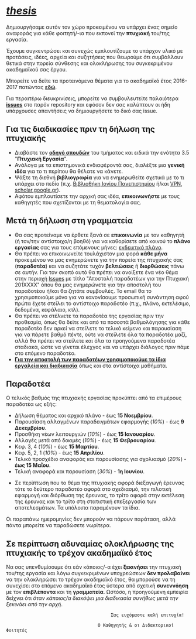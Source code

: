 # *[thesis](https://github.com/courses-ionio/thesis)*


Δημιουργήσαμε αυτόν τον χώρο προκειμένου να υπάρχει ένας σημείο αναφοράς για κάθε φοιτητή/-ια που εκπονεί την **πτυχιακή** του/της εργασία.

Έχουμε συγκεντρώσει και συνεχώς εμπλουτίζουμε το υπάρχον υλικό με προτάσεις, ιδέες, αρχεία και συζητήσεις που θεωρούμε ότι συμβάλλουν θετικά στην πορεία σύνθεσης και ολοκλήρωσης του συγκεκριμένου ακαδημαϊκού σας έργου.

Μπορείτε να δείτε τα προτεινόμενα θέματα για το ακαδημαϊκό έτος 2016-2017 πατώντας [**εδώ**](https://docs.google.com/spreadsheets/d/1ONzUNgHrYxZ23YdtDsfxNh8o4w0_Cg7BC9qc9ScX244/edit#gid=0).

Για περαιτέρω διευκρινίσεις, μπορείτε να συμβουλευτείτε παλαιότερα **[issues](https://github.com/courses-ionio/thesis/issues)** στο παρόν repository και εφόσον δεν σας καλύπτουν οι ήδη υπάρχουσες απαντήσεις να δημιουργήσετε το δικό σας issue.


## Για τις διαδικασίες πριν τη δήλωση της πτυχιακής

* Διαβάστε τον [**οδηγό σπουδών**](http://di.ionio.gr/wp-content/uploads/2016/09/OS_2016-2017-final.pdf) του τμήματος και ειδικά την ενότητα 3.5 "**Πτυχιακή Εργασία**".
* Ανάλογα με τα επιστημονικά ενδιαφέροντά σας, διαλέξτε μια **γενική ιδέα** για το τι περίπου θα θέλατε να κάνετε.
* Ψάξτε τη διεθνή **βιβλιογραφία** για να ενημερωθείτε σχετικά με το τι υπάρχει στο πεδίο (π.χ. [Βιβλιοθήκη Ιονίου Πανεπιστημίου](http://www.ionio.gr/central/gr/library/) ή/και [VPN](http://noc.ionio.gr/vpn.htm), [scholar.google.gr](https://scholar.google.gr/)).
* Αφότου εμπλουτίσετε την αρχική σας ιδέα, **επικοινωνήστε** με τους καθηγητές που σχετίζονται με τη θεματολογία σας.


## Μετά τη δήλωση στη γραμματεία

* Θα σας προτείναμε να έρθετε ξανά σε **επικοινωνία** με τον καθηγητή (ή τον/την αντίστοιχο/η βοηθό) για να καθορίσετε από κοινού το **πλάνο εργασίας** σας για τους επόμενους μήνες: [ενδεικτικό πλάνο](https://docs.google.com/spreadsheets/d/14rwQPsfiz-VqQSt3T9S1BvyX6xghom5ZMweiSQlvLyI/edit#gid=0).
* Θα πρέπει να επικοινωνείτε τουλάχιστον μια φορά **κάθε μήνα** προκειμένου να μας ενημερώνετε για την πορεία της πτυχιακής σας (**παραδοτέα**) και να συζητάτε τυχόν **βελτιώσεις** ή **διορθώσεις** πάνω σε αυτήν. Για τον σκοπό αυτό θα πρέπει να ανοίξετε ένα νέο θέμα στην περιοχή [Issues](https://github.com/courses-ionio/thesis/issues) με τίτλο "Αποστολή παραδοτέων για την Πτυχιακή 201ΧΧΧΧ" όπου θα μας ενημερώνετε για την αποστολή του παραδοτέου ή/και θα ζητάτε συμβουλές. Το email θα το χρησιμοποιούμε μόνο για να κανονίσουμε προσωπική συνάντηση αφού πρώτα έχετε στείλει το αντίστοιχο παραδοτέο (π.χ., πλάνο, εκτελέσιμο, δεδομένα, κεφάλαιο, κτλ).
* Θα πρέπει να στέλνετε τα παραδοτέα της εργασίας πριν την προθεσμία, όπως θα δείτε και από τα ποσοστά βαθμολόγησης για κάθε παραδοτέο δεν αρκεί να στείλετε το τελικό κείμενο και παρουσίαση για να πάρετε βαθμό πέντε, ούτε να στείλετε όλα τα παραδοτέα μαζί, αλλά θα πρέπει να στείλετε και όλα τα προηγούμενα παραδοτέα σταδιακά, ώστε να γίνεται έλεχγος και να υπάρχει διάλογος πριν πάμε στο επόμενο παραδοτέο.
* **[Για την αποστολή των παραδοτέων χρησιμοποιούμε τα ίδια εργαλεία και διαδικασία](https://courses-ionio.github.io/help/)** όπως και στα αντίστοιχα μαθήματα.

## Παραδοτέα
Ο τελικός βαθμός της πτυχιακής εργασίας προκύπτει από τα επιμέρους παραδοτέα ως εξής:
* Δήλωση θέματος και αρχικό πλάνο - έως **15 Νοεμβρίου**.
* Παρουσίαση αλλαγμένων παραδειγμάτων εφαρμογής (*10%*) - έως **9 Δεκεμβρίου**.
* Προσθήκη νέων λειτουργιών (*10%*) - έως **15 Ιανουαρίου**.
* Αλλαγές μετά από δοκιμές (*10%*) - έως **15 Φεβρουαρίου**.
* Κεφ. 3, 4 (*10%*) - έως **15 Μαρτίου**.
* Κεφ. 5, 2, 1 (*10%*) - έως **15 Απριλίου**. 
* Τελικό προσχέδιο αναφοράς και παρουσίασης για σχολιασμό (*20%*) - **έως 15 Μαΐου**.
* Τελική αναφορά και παρουσίαση (*30%*) - **1η Ιουνίου**.

- Σε περίπτωση που το θέμα της πτυχιακής αφορά διεξαγωγή έρευνας τότε το δεύτερο παραδοτέο αφορά στο σχεδιασμό, την πιλοτική εφαρμογή και διόρθωση της έρευνας, το τρίτο αφορά στην εκτέλεση της έρευνας και το τρίτο στη στατιστική επεξεργασία των αποτελεσμάτων. Τα υπόλοιπα παραμένουν τα ίδια. 

Οι παραπάνω ημερομηνίες δεν μπορούν να πάρουν παράταση, αλλά πάντα μπορείτε να παραδώσετε νωρίτερα.

## Σε περίπτωση αδυναμίας ολοκλήρωσης της πτυχιακής το τρέχον ακαδημαϊκό έτος

Να σας υπενθυμίσουμε ότι εάν κάποιος/-α έχει **ξεκινήσει** την πτυχιακή του/της εργασία και λόγω συγκεκριμένων υποχρεώσεων **δεν προλαβαίνει** να την ολοκληρώσει το τρέχον ακαδημαϊκό έτος, θα μπορούσε να τη συνεχίσει στο επόμενο ακαδημαϊκό έτος ύστερα από σχετική **συνεννόηση** με τον **επιβλέποντα** και τη **γραμματεία**.
Ωστόσο, η προηγούμενη εμπειρία δείχνει ότι *όταν κάποιος/α διακόψει μια διαδικασία συνήθως μετά την ξεκινάει από την αρχή*.

 

                                            Σας ευχόμαστε καλή επιτυχία!

                                       Ο Καθηγητής & οι Διδακτορικοί Φοιτητές
